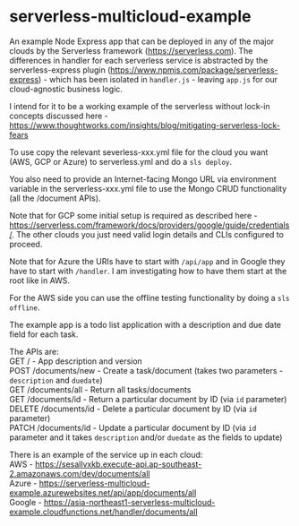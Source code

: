 # serverless-multicloud-example
An example Node Express app that can be deployed in any of the major clouds by the Serverless framework (https://serverless.com). The differences in handler for each serverless service is abstracted by the serverless-express plugin (https://www.npmjs.com/package/serverless-express) - which has been isolated in `handler.js` - leaving `app.js` for our cloud-agnostic business logic.

I intend for it to be a working example of the serverless without lock-in concepts discussed here - https://www.thoughtworks.com/insights/blog/mitigating-serverless-lock-fears

To use copy the relevant severless-xxx.yml file for the cloud you want (AWS, GCP or Azure) to serverless.yml and do a `sls deploy`.

You also need to provide an Internet-facing Mongo URL via environment variable in the serverless-xxx.yml file to use the Mongo CRUD functionality (all the /document APIs).

Note that for GCP some initial setup is required as described here - https://serverless.com/framework/docs/providers/google/guide/credentials/. The other clouds you just need valid login details and CLIs configured to proceed.

Note that for Azure the URIs have to start with `/api/app` and in Google they have to start with `/handler`. I am investigating how to have them start at the root like in AWS.

For the AWS side you can use the offline testing functionality by doing a `sls offline`.

The example app is a todo list application with a description and due date field for each task.

The APIs are:  
GET / - App description and version  
POST /documents/new - Create a task/document (takes two parameters - `description` and `duedate`)  
GET /documents/all - Return all tasks/documents  
GET /documents/id - Return a particular document by ID (via `id` parameter)  
DELETE /documents/id - Delete a particular document by ID (via `id` parameter)  
PATCH /documents/id - Update a particular document by ID (via `id` parameter and it takes `description` and/or `duedate` as the fields to update)  

There is an example of the service up in each cloud:  
AWS - https://sesallvxkb.execute-api.ap-southeast-2.amazonaws.com/dev/documents/all  
Azure - https://serverless-multicloud-example.azurewebsites.net/api/app/documents/all  
Google - https://asia-northeast1-serverless-multicloud-example.cloudfunctions.net/handler/documents/all  
